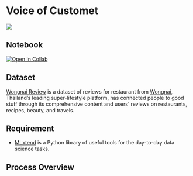 # Voice of Customet
[![](https://img.shields.io/badge/-Python-yellow)](https://www.python.org/)

## Notebook
[![Open In Collab](https://colab.research.google.com/assets/colab-badge.svg)](https://colab.research.google.com/github/NittyNice/BADS7105-CRM-Analytics/blob/main/Assignment-3_Product%20recommendation/Product_recommendation.ipynb) 

## Dataset
[Wongnai Review](https://github.com/NittyNice/BADS7105-CRM-Analytics/blob/main/data/Customer%20Preference%20Survey.csv) is a dataset of reviews for restaurant from [Wongnai](https://www.wongnai.com/), Thailand’s leading super-lifestyle platform, has connected people to good stuff through its comprehensive content and users’ reviews on restaurants, recipes, beauty, and travels.

## Requirement
- [MLxtend](http://rasbt.github.io/mlxtend/) is a Python library of useful tools for the day-to-day data science tasks. 

## Process Overview
